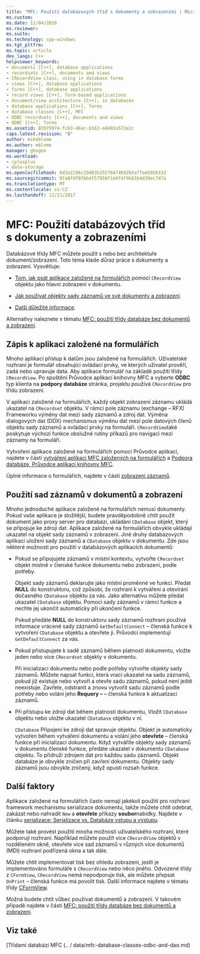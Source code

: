 ```yaml
---
title: "MFC: Použití databázových tříd s dokumenty a zobrazeními | Microsoft Docs"
ms.custom: 
ms.date: 11/04/2016
ms.reviewer: 
ms.suite: 
ms.technology: cpp-windows
ms.tgt_pltfrm: 
ms.topic: article
dev_langs: C++
helpviewer_keywords:
- documents [C++], database applications
- recordsets [C++], documents and views
- CRecordView class, using in database forms
- views [C++], database applications
- forms [C++], database applications
- record views [C++], form-based applications
- document/view architecture [C++], in databases
- database applications [C++], forms
- database classes [C++], MFC
- ODBC recordsets [C++], documents and views
- ODBC [C++], forms
ms.assetid: 83979974-fc63-46ac-b162-e8403a572e2c
caps.latest.revision: "8"
author: mikeblome
ms.author: mblome
manager: ghogen
ms.workload:
- cplusplus
- data-storage
ms.openlocfilehash: 6d3e2286c10d83b25576474692b5a7faeb9bb332
ms.sourcegitcommit: 8fa8fdf0fbb4f57950f1e8f4f9b81b4d39ec7d7a
ms.translationtype: MT
ms.contentlocale: cs-CZ
ms.lasthandoff: 12/21/2017
---
```

# <a name="mfc-using-database-classes-with-documents-and-views"></a>MFC: Použití databázových tříd s dokumenty a zobrazeními
Databázové třídy MFC můžete použít s nebo bez architektuře dokument/zobrazení. Toto téma klade důraz práce s dokumenty a zobrazení. Vysvětluje:  
  
-   [Tom, jak psát aplikace založené na formulářích](#_core_writing_a_form.2d.based_application) pomocí `CRecordView` objektu jako hlavní zobrazení v dokumentu.  
  
-   [Jak používat objekty sady záznamů ve své dokumenty a zobrazení](#_core_using_recordsets_in_documents_and_views).  
  
-   [Další důležité informace](#_core_other_factors).  
  
 Alternativy naleznete v tématu [MFC: použití třídy databáze bez dokumentů a zobrazení](../data/mfc-using-database-classes-without-documents-and-views.md).  
  
##  <a name="_core_writing_a_form.2d.based_application"></a>Zápis k aplikaci založené na formulářích  
 Mnoho aplikací přístup k datům jsou založené na formulářích. Uživatelské rozhraní je formulář obsahující ovládací prvky, ve kterých uživatel prověří, zadá nebo upravuje data. Aby aplikace formulář na základě použití třídy `CRecordView`. Po spuštění Průvodce aplikací knihovny MFC a vyberte **ODBC** typ klienta na **podpory databáze** stránka, projektu používá `CRecordView` pro třídu zobrazení.
  
 V aplikaci založené na formulářích, každý objekt zobrazení záznamu ukládá ukazatel na `CRecordset` objektu. V rámci pole záznamu (exchange – RFX) Frameworku výměny dat mezi sady záznamů a zdroj dat. Výměna dialogových dat (DDX) mechanismus výměnu dat mezi pole datových členů objektu sady záznamů a ovládací prvky na formuláři. `CRecordView`také poskytuje výchozí funkce obslužné rutiny příkazů pro navigaci mezi záznamy na formuláři.  
  
 Vytvoření aplikace založené na formulářích pomocí Průvodce aplikací, najdete v části [vytváření aplikací MFC založených na formulářích](../mfc/reference/creating-a-forms-based-mfc-application.md) a [Podpora databáze, Průvodce aplikací knihovny MFC](../mfc/reference/database-support-mfc-application-wizard.md).  
  
 Úplné informace o formulářích, najdete v části [zobrazení záznamů](../data/record-views-mfc-data-access.md).  
  
##  <a name="_core_using_recordsets_in_documents_and_views"></a>Použití sad záznamů v dokumentů a zobrazení  
 Mnoho jednoduché aplikace založené na formulářích nemusí dokumenty. Pokud vaše aplikace je složitější, budete pravděpodobně chtít použít dokument jako proxy server pro databázi, ukládání `CDatabase` objekt, který se připojuje ke zdroji dat. Aplikace založené na formulářích obvykle ukládají ukazatel na objekt sady záznamů v zobrazení. Jiné druhy databázových aplikací uložení sady záznamů a `CDatabase` objektu v dokumentu. Zde jsou některé možnosti pro použití v databázových aplikacích dokumentů:  
  
-   Pokud se připojujete záznamů v místní kontextu, vytvořte `CRecordset` objekt místně v členské funkce dokumentu nebo zobrazení, podle potřeby.  
  
     Objekt sady záznamů deklarujte jako místní proměnné ve funkci. Předat **NULL** do konstruktoru, což způsobí, že rozhraní k vytváření a otevírání dočasného `CDatabase` objektu za vás. Jako alternativu můžete předat ukazatel `CDatabase` objektu. Pomocí sady záznamů v rámci funkce a nechte jej ukončit automaticky při ukončení funkce.  
  
     Pokud předáte **NULL** do konstruktoru sady záznamů rozhraní používá informace vrácené sady záznamů `GetDefaultConnect` – členská funkce k vytvoření `CDatabase` objektu a otevřete ji. Průvodci implementují `GetDefaultConnect` za vás.  
  
-   Pokud přistupujete k sadě záznamů během platnosti dokumentu, vložte jeden nebo více `CRecordset` objekty v dokumentu.  
  
     Při inicializaci dokumentu nebo podle potřeby vytvořte objekty sady záznamů. Můžete napsat funkci, která vrací ukazatel na sadu záznamů, pokud již existuje nebo vytvoří a otevře sadu záznamů, pokud není ještě neexistuje. Zavřete, odstranit a znovu vytvořit sadu záznamů podle potřeby nebo volání jeho **Requery –** – členská funkce k aktualizaci záznamů.  
  
-   Při přístupu ke zdroji dat během platnosti dokumentu, Vložit `CDatabase` objektu nebo uložte ukazatel `CDatabase` objektu v ní.  
  
     `CDatabase` Připojení ke zdroji dat spravuje objektu. Objekt je automaticky vytvořen během vytváření dokumentu a volání jeho **otevřete** – členská funkce při inicializaci dokumentu. Když vytváříte objekty sady záznamů v dokumentu členské funkce, předáte ukazatel v dokumentu `CDatabase` objektu. To přidruží zdrojem dat pro každou sadu záznamů. Objekt databáze je obvykle zničen při zavření dokumentu. Objekty sady záznamů jsou obvykle zničený, když opustí rozsah funkce.  
  
##  <a name="_core_other_factors"></a>Další faktory  
 Aplikace založené na formulářích často nemají jakékoli použití pro rozhraní framework mechanismu serializace dokumentu, takže můžete chtít odebrat, zakázat nebo nahradit `New` a **otevřete** příkazy **soubor**nabídky. Najdete v článku [serializace: Serializace vs. Databáze vstupu a výstupu](../mfc/serialization-serialization-vs-database-input-output.md).  
  
 Můžete také provést použití mnoha možnosti uživatelského rozhraní, které podporují rozhraní. Například můžete použít více `CRecordView` objektů v rozděleném okně, otevřete více sad záznamů v různých více dokumentů (MDI) rozhraní podřízená okna a tak dále.  
  
 Můžete chtít implementovat tisk bez ohledu zobrazení, jestli je implementováno formuláře s `CRecordView` nebo něco jiného. Odvozené třídy z `CFormView`, `CRecordView` nemá nepodporuje tisk, ale můžete přepsat `OnPrint` – členská funkce má povolit tisk. Další informace najdete v tématu třídy [CFormView](../mfc/reference/cformview-class.md).  
  
 Možná budete chtít vůbec používat dokumentů a zobrazení. V takovém případě najdete v části [MFC: použití třídy databáze bez dokumentů a zobrazení](../data/mfc-using-database-classes-without-documents-and-views.md).  
  
## <a name="see-also"></a>Viz také  
 [Třídami databází MFC (.. / data/mfc-database-classes-odbc-and-dao.md)